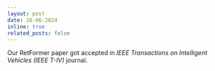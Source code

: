 ```yaml
---
layout: post
date: 16-06-2024
inline: true
related_posts: false
---
```


Our RetFormer paper got accepted in *IEEE Transactions on Intelligent Vehicles (IEEE T-IV)* journal.
